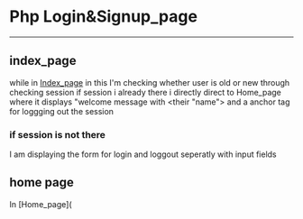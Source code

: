 # Php Login&Signup_page
___

## index_page

while in  [Index_page](https://shorturl.at/DJ579) in this I'm checking whether user is old or new through checking session if session i already there i directly direct to Home_page where it displays "welcome message with <their "name"> and a anchor tag for loggging out the session

### if session is not there

I am displaying the form for login and loggout seperatly with input fields


## home page 

In [Home_page](

